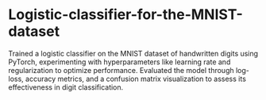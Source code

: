 # Logistic-classifier-for-the-MNIST-dataset
Trained a logistic classifier on the MNIST dataset of handwritten digits using PyTorch, experimenting with hyperparameters like learning rate and regularization to optimize performance. Evaluated the model through log-loss, accuracy metrics, and a confusion matrix visualization to assess its effectiveness in digit classification.
